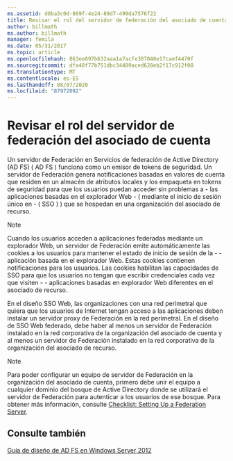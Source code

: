```yaml
---
ms.assetid: d0ba3c0d-869f-4e24-89d7-499da7576f22
title: Revisar el rol del servidor de federación del asociado de cuenta
author: billmath
ms.author: billmath
manager: femila
ms.date: 05/31/2017
ms.topic: article
ms.openlocfilehash: 863ee897b632aaa1a7acfe387840e17caef4470f
ms.sourcegitcommit: dfa48f77b751dbc34409aced628eb2f17c912f08
ms.translationtype: MT
ms.contentlocale: es-ES
ms.lasthandoff: 08/07/2020
ms.locfileid: "87972092"
---
```

# <a name="review-the-role-of-the-federation-server-in-the-account-partner"></a>Revisar el rol del servidor de federación del asociado de cuenta

Un servidor de Federación en Servicios de federación de Active Directory (AD FS) \( AD FS \) funciona como un emisor de tokens de seguridad. Un servidor de Federación genera notificaciones basadas en valores de cuenta que residen en un almacén de atributos locales y los empaqueta en tokens de seguridad para que los usuarios puedan acceder sin problemas a \- las aplicaciones basadas en el explorador Web \- \( mediante el inicio de sesión único en \- \( SSO \) \) que se hospedan en una organización del asociado de recurso.

> [!NOTE]
> Cuando los usuarios acceden a aplicaciones federadas mediante un explorador Web, un servidor de Federación emite automáticamente las cookies a los usuarios para mantener el estado de inicio de sesión de la \- \- aplicación basada en el explorador Web. Estas cookies contienen notificaciones para los usuarios. Las cookies habilitan las capacidades de SSO para que los usuarios no tengan que escribir credenciales cada vez que visiten \- \- aplicaciones basadas en explorador Web diferentes en el asociado de recurso.

En el diseño SSO Web, las organizaciones con una red perimetral que quiera que los usuarios de Internet tengan acceso a las aplicaciones deben instalar un servidor proxy de Federación en la red perimetral. En el diseño de SSO Web federado, debe haber al menos un servidor de Federación instalado en la red corporativa de la organización del asociado de cuenta y al menos un servidor de Federación instalado en la red corporativa de la organización del asociado de recurso.

> [!NOTE]
> Para poder configurar un equipo de servidor de Federación en la organización del asociado de cuenta, primero debe unir el equipo a cualquier dominio del bosque de Active Directory donde se utilizará el servidor de Federación para autenticar a los usuarios de ese bosque. Para obtener más información, consulte [Checklist: Setting Up a Federation Server](../../ad-fs/deployment/Checklist--Setting-Up-a-Federation-Server.md).

## <a name="see-also"></a>Consulte también
[Guía de diseño de AD FS en Windows Server 2012](AD-FS-Design-Guide-in-Windows-Server-2012.md)
